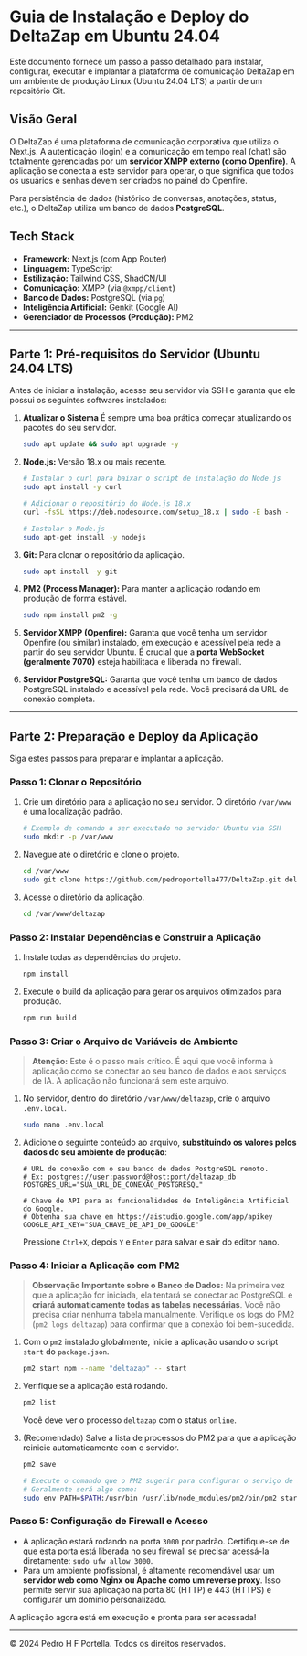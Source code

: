 # Guia de Instalação e Deploy do DeltaZap em Ubuntu 24.04

Este documento fornece um passo a passo detalhado para instalar, configurar, executar e implantar a plataforma de comunicação DeltaZap em um ambiente de produção Linux (Ubuntu 24.04 LTS) a partir de um repositório Git.

## Visão Geral

O DeltaZap é uma plataforma de comunicação corporativa que utiliza o Next.js. A autenticação (login) e a comunicação em tempo real (chat) são totalmente gerenciadas por um **servidor XMPP externo (como Openfire)**. A aplicação se conecta a este servidor para operar, o que significa que todos os usuários e senhas devem ser criados no painel do Openfire.

Para persistência de dados (histórico de conversas, anotações, status, etc.), o DeltaZap utiliza um banco de dados **PostgreSQL**.

## Tech Stack

- **Framework:** Next.js (com App Router)
- **Linguagem:** TypeScript
- **Estilização:** Tailwind CSS, ShadCN/UI
- **Comunicação:** XMPP (via `@xmpp/client`)
- **Banco de Dados:** PostgreSQL (via `pg`)
- **Inteligência Artificial:** Genkit (Google AI)
- **Gerenciador de Processos (Produção):** PM2

---

## Parte 1: Pré-requisitos do Servidor (Ubuntu 24.04 LTS)

Antes de iniciar a instalação, acesse seu servidor via SSH e garanta que ele possui os seguintes softwares instalados:

1.  **Atualizar o Sistema**
    É sempre uma boa prática começar atualizando os pacotes do seu servidor.
    ```bash
    sudo apt update && sudo apt upgrade -y
    ```

2.  **Node.js:** Versão 18.x ou mais recente.
    ```bash
    # Instalar o curl para baixar o script de instalação do Node.js
    sudo apt install -y curl
    
    # Adicionar o repositório do Node.js 18.x
    curl -fsSL https://deb.nodesource.com/setup_18.x | sudo -E bash -
    
    # Instalar o Node.js
    sudo apt-get install -y nodejs
    ```
    
3.  **Git:** Para clonar o repositório da aplicação.
    ```bash
    sudo apt install -y git
    ```

4.  **PM2 (Process Manager):** Para manter a aplicação rodando em produção de forma estável.
    ```bash
    sudo npm install pm2 -g
    ```

5.  **Servidor XMPP (Openfire):** Garanta que você tenha um servidor Openfire (ou similar) instalado, em execução e acessível pela rede a partir do seu servidor Ubuntu. É crucial que a **porta WebSocket (geralmente 7070)** esteja habilitada e liberada no firewall.

6.  **Servidor PostgreSQL:** Garanta que você tenha um banco de dados PostgreSQL instalado e acessível pela rede. Você precisará da URL de conexão completa.

---

## Parte 2: Preparação e Deploy da Aplicação

Siga estes passos para preparar e implantar a aplicação.

### Passo 1: Clonar o Repositório

1.  Crie um diretório para a aplicação no seu servidor. O diretório `/var/www` é uma localização padrão.
    ```bash
    # Exemplo de comando a ser executado no servidor Ubuntu via SSH
    sudo mkdir -p /var/www
    ```
    
2.  Navegue até o diretório e clone o projeto.
    ```bash
    cd /var/www
    sudo git clone https://github.com/pedroportella477/DeltaZap.git deltazap
    ```

3.  Acesse o diretório da aplicação.
    ```bash
    cd /var/www/deltazap
    ```

### Passo 2: Instalar Dependências e Construir a Aplicação

1.  Instale todas as dependências do projeto.
    ```bash
    npm install
    ```
    
2.  Execute o build da aplicação para gerar os arquivos otimizados para produção.
    ```bash
    npm run build
    ```

### Passo 3: Criar o Arquivo de Variáveis de Ambiente
> **Atenção:** Este é o passo mais crítico. É aqui que você informa à aplicação como se conectar ao seu banco de dados e aos serviços de IA. A aplicação não funcionará sem este arquivo.

1.  No servidor, dentro do diretório `/var/www/deltazap`, crie o arquivo `.env.local`.
    ```bash
    sudo nano .env.local
    ```
2.  Adicione o seguinte conteúdo ao arquivo, **substituindo os valores pelos dados do seu ambiente de produção**:
    ```env
    # URL de conexão com o seu banco de dados PostgreSQL remoto.
    # Ex: postgres://user:password@host:port/deltazap_db
    POSTGRES_URL="SUA_URL_DE_CONEXAO_POSTGRESQL"
    
    # Chave de API para as funcionalidades de Inteligência Artificial do Google.
    # Obtenha sua chave em https://aistudio.google.com/app/apikey
    GOOGLE_API_KEY="SUA_CHAVE_DE_API_DO_GOOGLE"
    ```
    Pressione `Ctrl+X`, depois `Y` e `Enter` para salvar e sair do editor nano.

### Passo 4: Iniciar a Aplicação com PM2
> **Observação Importante sobre o Banco de Dados:** Na primeira vez que a aplicação for iniciada, ela tentará se conectar ao PostgreSQL e **criará automaticamente todas as tabelas necessárias**. Você não precisa criar nenhuma tabela manualmente. Verifique os logs do PM2 (`pm2 logs deltazap`) para confirmar que a conexão foi bem-sucedida.

1.  Com o `pm2` instalado globalmente, inicie a aplicação usando o script `start` do `package.json`.
    ```bash
    pm2 start npm --name "deltazap" -- start
    ```
2.  Verifique se a aplicação está rodando.
    ```bash
    pm2 list
    ```
    Você deve ver o processo `deltazap` com o status `online`.

3.  (Recomendado) Salve a lista de processos do PM2 para que a aplicação reinicie automaticamente com o servidor.
    ```bash
    pm2 save
    
    # Execute o comando que o PM2 sugerir para configurar o serviço de inicialização.
    # Geralmente será algo como:
    sudo env PATH=$PATH:/usr/bin /usr/lib/node_modules/pm2/bin/pm2 startup systemd -u seu_usuario --hp /home/seu_usuario
    ```

### Passo 5: Configuração de Firewall e Acesso
- A aplicação estará rodando na porta `3000` por padrão. Certifique-se de que esta porta está liberada no seu firewall se precisar acessá-la diretamente: `sudo ufw allow 3000`.
- Para um ambiente profissional, é altamente recomendável usar um **servidor web como Nginx ou Apache como um reverse proxy**. Isso permite servir sua aplicação na porta 80 (HTTP) e 443 (HTTPS) e configurar um domínio personalizado.

A aplicação agora está em execução e pronta para ser acessada!

---

© 2024 Pedro H F Portella. Todos os direitos reservados.
